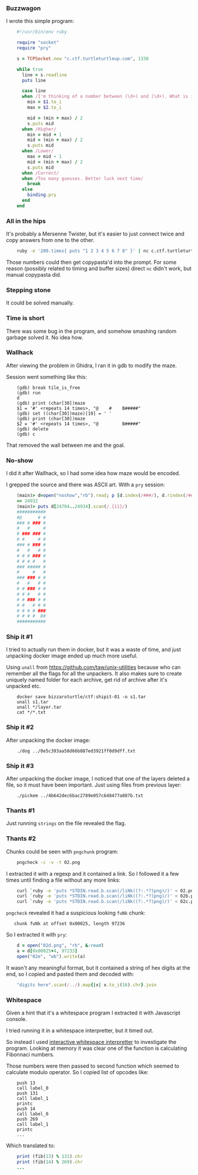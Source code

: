 ### Buzzwagon

I wrote this simple program:

```ruby
    #!/usr/bin/env ruby

    require "socket"
    require "pry"

    s = TCPSocket.new "c.ctf.turtleturtleup.com", 1338

    while true
      line = s.readline
      puts line

      case line
      when /I'm thinking of a number between (\d+) and (\d+). What is it?/
        min = $1.to_i
        max = $2.to_i

        mid = (min + max) / 2
        s.puts mid
      when /Higher/
        min = mid + 1
        mid = (min + max) / 2
        s.puts mid
      when /Lower/
        max = mid - 1
        mid = (min + max) / 2
        s.puts mid
      when /Correct/
      when /Too many guesses. Better luck next time/
        break
      else
        binding.pry
      end
    end
```

### All in the hips

It's probably a Mersenne Twister, but it's easier to just connect twice and copy answers from one to the other.

```sh
    ruby -e '200.times{ puts "1 2 3 4 5 6 7 8" }' | nc c.ctf.turtleturtleup.com 1340 | pcregrep '\[' | perl -ple 's/.*\[//; s/\]//' > numbers.txt
```

Those numbers could then get copypasta'd into the prompt. For some reason (possibly related to timing and buffer sizes) direct `nc` didn't work, but manual copypasta did.

### Stepping stone

It could be solved manually.

### Time is short

There was some bug in the program, and somehow smashing random garbage solved it. No idea how.

### Wallhack

After viewing the problem in Ghidra, I ran it in gdb to modify the maze.

Session went something like this:

```
    (gdb) break tile_is_free
    (gdb) run
    d
    (gdb) print (char[30])maze
    $1 = '#' <repeats 14 times>, "@    #    B#####"
    (gdb) set ((char[30])maze)[19] = ' '
    (gdb) print (char[30])maze
    $2 = '#' <repeats 14 times>, "@         B#####"
    (gdb) delete
    (gdb) c
```

That removed the wall between me and the goal.

### No-show

I did it after Wallhack, so I had some idea how maze would be encoded.

I grepped the source and there was ASCII art. With a `pry` session:

```ruby
    (main)> d=open("noshow","rb").read; p [d.index(/###/), d.rindex(/###/)]
    => 24932
    (main)> puts d[24704..24934].scan(/.{11}/)
    ###########
    #@      # #
    ### # ### #
    #   #     #
    # ### ### #
    # #     # #
    ### # ### #
    #   #   # #
    # # # ### #
    # # # #   #
    ### ##### #
    #     #   #
    ### ### # #
    #   #   # #
    # # ### # #
    # # #   # #
    # # ### # #
    # #   # # #
    # # # # ###
    # # # #  B#
    ###########
```

### Ship it #1

I tried to actually run them in docker, but it was a waste of time, and just unpacking docker image ended up much more useful.

Using `unall` from https://github.com/taw/unix-utilities because who can remember all the flags for all the unpackers.
It also makes sure to create uniquely named folder for each archive, get rid of archive after it's unpacked etc.

```
    docker save bizzaroturtle/ctf:shipit-01 -o s1.tar
    unall s1.tar
    unall */layer.tar
    cat */*.txt
```

### Ship it #2

After unpacking the docker image:

```
    ./dog ../0e5c393aa58d66b887ed3921ff0d9dff.txt
```

### Ship it #3

After unpacking the docker image, I noticed that one of the layers deleted a file, so it must have been important. Just using files from previous layer:

```
    ./pickem ../4b642dec6bac2789e057c648477a087b.txt
```

### Thants #1

Just running `strings` on the file revealed the flag.

### Thants #2

Chunks could be seen with `pngchunk` program:

```sh
    pngcheck -c -v -t 02.png
```

I extracted it with a regexp and it contained a link. So I followed it a few times until finding a file without any more links:

```sh
    curl `ruby -e 'puts *STDIN.read.b.scan(/liNk((?:.*?)png)/)' < 02.png` > 02b.png
    curl `ruby -e 'puts *STDIN.read.b.scan(/liNk((?:.*?)png)/)' < 02b.png` > 02c.png
    curl `ruby -e 'puts *STDIN.read.b.scan(/liNk((?:.*?)png)/)' < 02c.png` > 02d.png
```

`pngcheck` revealed it had a suspicious looking `fuNk` chunk:

```
   chunk fuNk at offset 0x00025, length 97236
```

So I extracted it with `pry`:


```ruby
    d = open("02d.png", "rb", &:read)
    a = d[0x00025+4, 97233]
    open("02e", "wb").write(a)
```

It wasn't any meaningful format, but it contained a string of hex digits at the end, so I copied and pasted them and decoded with:

```ruby
    "digits here".scan(/../).map{|x| x.to_i(16).chr}.join
```

### Whitespace

Given a hint that it's a whitespace program I extracted it with Javascript console.

I tried running it in a whitespace interpretter, but it timed out.

So instead I used [interactive whitespace interpretter](https://vii5ard.github.io/whitespace/) to investigate the program. Looking at memory it was clear one of the function is calculating Fibonnaci numbers.

Those numbers were then passed to second function which seemed to calculate modulo operator. So I copied list of opcodes like:

```
    push 13
    call label_0
    push 131
    call label_1
    printc
    push 14
    call label_0
    push 269
    call label_1
    printc
    ...
```

Which translated to:

```ruby
    print (fib(13) % 131).chr
    print (fib(14) % 269).chr
    ...
```
